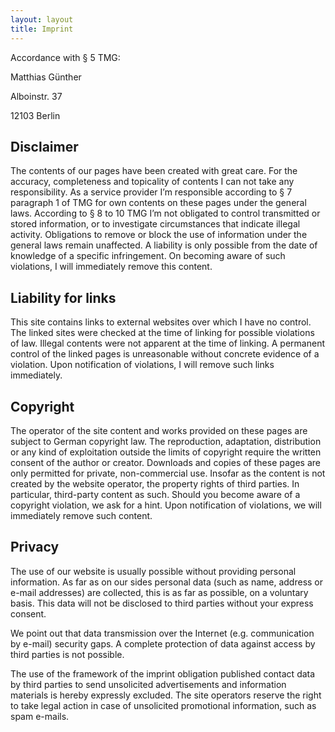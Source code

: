 ```yaml
---
layout: layout
title: Imprint
---
```


Accordance with § 5 TMG:

Matthias Günther

Alboinstr. 37

12103 Berlin


## Disclaimer

The contents of our pages have been created with great care. For the accuracy, completeness and
topicality of contents I can not take any responsibility. As a service provider I’m responsible
according to § 7 paragraph 1 of TMG for own contents on these pages under the general laws.
According to § 8 to 10 TMG I’m not obligated to control transmitted or stored information, or to
investigate circumstances that indicate illegal activity. Obligations to remove or block the use of
information under the general laws remain unaffected. A liability is only possible from the date of
knowledge of a specific infringement. On becoming aware of such violations, I will immediately
remove this content.


## Liability for links

This site contains links to external websites over which I have no control. The linked sites were
checked at the time of linking for possible violations of law. Illegal contents were not apparent at
the time of linking. A permanent control of the linked pages is unreasonable without concrete
evidence of a violation. Upon notification of violations, I will remove such links immediately.


## Copyright

The operator of the site content and works provided on these pages are subject to German copyright
law. The reproduction, adaptation, distribution or any kind of exploitation outside the limits of
copyright require the written consent of the author or creator. Downloads and copies of these pages
are only permitted for private, non-commercial use. Insofar as the content is not created by the
website operator, the property rights of third parties. In particular, third-party content as such.
Should you become aware of a copyright violation, we ask for a hint. Upon notification of
violations, we will immediately remove such content.


## Privacy

The use of our website is usually possible without providing personal information. As far as on our
sides personal data (such as name, address or e-mail addresses) are collected, this is as far as
possible, on a voluntary basis. This data will not be disclosed to third parties without your
express consent.

We point out that data transmission over the Internet (e.g. communication by e-mail) security gaps. A
complete protection of data against access by third parties is not possible.

The use of the framework of the imprint obligation published contact data by third parties to send
unsolicited advertisements and information materials is hereby expressly excluded. The site
operators reserve the right to take legal action in case of unsolicited promotional information,
such as spam e-mails.

